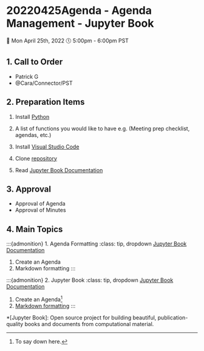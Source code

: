 # 20220425Agenda - Agenda Management - Jupyter Book

📅 Mon April 25th, 2022
🕔 5:00pm - 6:00pm PST

## 1. Call to Order

- Patrick G
- @Cara/Connector/PST

## 2. Preparation Items

1. Install [Python](https://www.python.org/downloads/)

2. A list of functions you would like to have e.g. (Meeting prep checklist, agendas, etc.)

3. Install [Visual Studio Code](https://code.visualstudio.com/download)

4. Clone [repository](https://github.com/DaanMatch/meeting-agendas)

5. Read [Jupyter Book Documentation](https://jupyterbook.org/en/stable/intro.html)

## 3. Approval

- Approval of Agenda
- Approval of Minutes

## 4. Main Topics

:::{admonition} 1. Agenda Formatting
:class: tip, dropdown
[Jupyter Book Documentation](https://jupyterbook.org/en/stable/intro.html)

1. Create an Agenda
2. Markdown formatting
:::

:::{admonition} 2. Jupyter Book
:class: tip, dropdown
[Jupyter Book Documentation](https://jupyterbook.org/en/stable/intro.html)

1. Create an Agenda[^1]
2. [Markdown formatting](https://wordpress.com/support/markdown-quick-reference/)
:::

*[Jupyter Book]: Open source project for building beautiful, publication-quality books and documents from computational material.
[^1]: To say down here.
